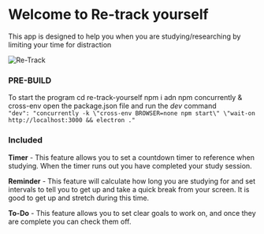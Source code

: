 #  Welcome to Re-track yourself
This app is designed to help you when you are studying/researching by limiting your time for distraction

  ![Re-Track](https://github.com/SarahMATU/FYP/assets/115370785/2e22d0fb-18dc-4aeb-9e08-12fe912078db)

### PRE-BUILD
To start the program 
cd re-track-yourself
npm i adn npm concurrently & cross-env
open the package.json file and run the *dev* command  
`"dev": "concurrently -k \"cross-env BROWSER=none npm start\" \"wait-on http://localhost:3000 && electron ."`

### Included  
  
**Timer** - This feature allows you to set a countdown timer to reference when studying. When the timer runs out you have completed your study session.

**Reminder** - This feature will calculate how long you are studying for and set intervals to tell you to get up and take a quick break from your screen. It is good to get up and stretch during this time.

**To-Do** - This feature allows you to set clear goals to work on, and once they are complete you can check them off.  
